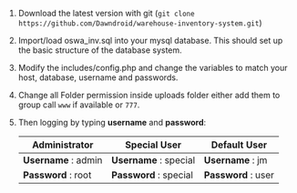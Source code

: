 1. Download the latest version with git (`git clone https://github.com/Dawndroid/warehouse-inventory-system.git`)

2. Import/load oswa_inv.sql into your mysql database. This should set up the basic structure of the database system.

3. Modify the includes/config.php and change the variables to match your host, database, username and passwords.

4. Change all Folder permission inside uploads folder either add them to group call `www` if available or `777`.

5. Then logging by typing **username** and **password**:


   Administrator        | Special User           | Default User
   ---------------------| -----------------------| -------------------
   **Username** : admin | **Username** : special | **Username** : jm
   **Password** : root | **Password** : special | **Password** : user